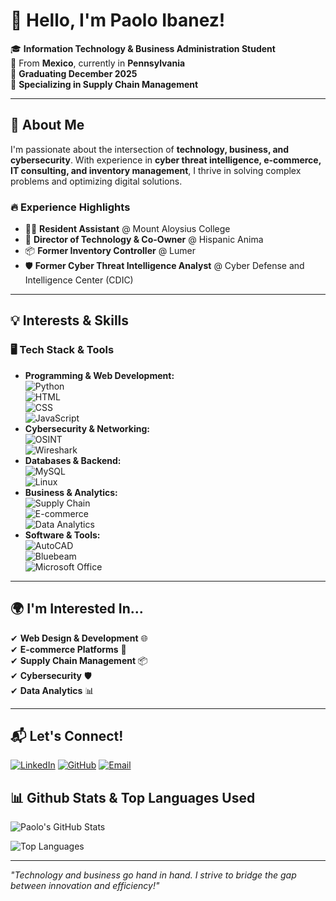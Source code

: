 # 👋 Hello, I'm Paolo Ibanez!

🎓 **Information Technology & Business Administration Student**  
📍 From **Mexico**, currently in **Pennsylvania**  
📅 **Graduating December 2025**  
🎯 **Specializing in Supply Chain Management**  

---

## 🚀 About Me  
I'm passionate about the intersection of **technology, business, and cybersecurity**. With experience in **cyber threat intelligence, e-commerce, IT consulting, and inventory management**, I thrive in solving complex problems and optimizing digital solutions.

### 🔥 Experience Highlights  
- 👨‍💻 **Resident Assistant** @ Mount Aloysius College  
- 🏢 **Director of Technology & Co-Owner** @ Hispanic Anima  
- 📦 **Former Inventory Controller** @ Lumer  
- 🛡️ **Former Cyber Threat Intelligence Analyst** @ Cyber Defense and Intelligence Center (CDIC)  

---

## 💡 Interests & Skills  

### 🖥️ **Tech Stack & Tools**  
- **Programming & Web Development:**  
  ![Python](https://img.shields.io/badge/-Python-3776AB?style=flat&logo=python&logoColor=white)  
  ![HTML](https://img.shields.io/badge/-HTML-E34F26?style=flat&logo=html5&logoColor=white)  
  ![CSS](https://img.shields.io/badge/-CSS-1572B6?style=flat&logo=css3&logoColor=white)  
  ![JavaScript](https://img.shields.io/badge/-JavaScript-F7DF1E?style=flat&logo=javascript&logoColor=black)  
- **Cybersecurity & Networking:**  
  ![OSINT](https://img.shields.io/badge/-OSINT-00599C?style=flat)  
  ![Wireshark](https://img.shields.io/badge/-Wireshark-1679A7?style=flat&logo=wireshark&logoColor=white)  
- **Databases & Backend:**  
  ![MySQL](https://img.shields.io/badge/-MySQL-4479A1?style=flat&logo=mysql&logoColor=white)  
  ![Linux](https://img.shields.io/badge/-Linux-FCC624?style=flat&logo=linux&logoColor=black)  
- **Business & Analytics:**  
  ![Supply Chain](https://img.shields.io/badge/-Supply_Chain-4CAF50?style=flat)  
  ![E-commerce](https://img.shields.io/badge/-E--commerce-ff9800?style=flat)  
  ![Data Analytics](https://img.shields.io/badge/-Data_Analytics-2196F3?style=flat)  
- **Software & Tools:**  
  ![AutoCAD](https://img.shields.io/badge/-AutoCAD-EE3124?style=flat)  
  ![Bluebeam](https://img.shields.io/badge/-Bluebeam-0033A0?style=flat)  
  ![Microsoft Office](https://img.shields.io/badge/-Microsoft_Office-D83B01?style=flat&logo=microsoft-office&logoColor=white)  

---

## 🌍 I'm Interested In...  
✔ **Web Design & Development** 🌐  
✔ **E-commerce Platforms** 🛒  
✔ **Supply Chain Management** 📦  
✔ **Cybersecurity** 🛡️  
✔ **Data Analytics** 📊  

---

## 📬 Let's Connect!  
[![LinkedIn](https://img.shields.io/badge/-LinkedIn-0077B5?style=flat&logo=linkedin&logoColor=white)](www.linkedin.com/in/paolo-ibáñez-medina)
[![GitHub](https://img.shields.io/badge/-GitHub-181717?style=flat&logo=github&logoColor=white)](https://github.com/PaoloIbanez)
[![Email](https://img.shields.io/badge/-Email-D14836?style=flat&logo=gmail&logoColor=white)](mailto:paolochamba@gmail.com)

## 📊 Github Stats & Top Languages Used

![Paolo's GitHub Stats](https://github-readme-stats.vercel.app/api?username=PaoloIbanez&show_icons=true&theme=dark)

![Top Languages](https://github-readme-stats.vercel.app/api/top-langs/?username=PaoloIbanez&layout=compact&theme=dark)


---

 *"Technology and business go hand in hand. I strive to bridge the gap between innovation and efficiency!"* 

